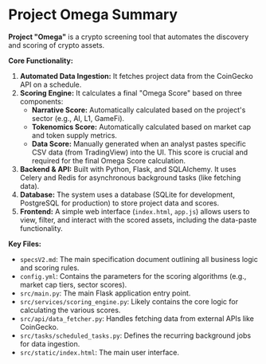 # Project Omega Summary

**Project "Omega"** is a crypto screening tool that automates the discovery and scoring of crypto assets.

**Core Functionality:**
1.  **Automated Data Ingestion:** It fetches project data from the CoinGecko API on a schedule.
2.  **Scoring Engine:** It calculates a final "Omega Score" based on three components:
    *   **Narrative Score:** Automatically calculated based on the project's sector (e.g., AI, L1, GameFi).
    *   **Tokenomics Score:** Automatically calculated based on market cap and token supply metrics.
    *   **Data Score:** Manually generated when an analyst pastes specific CSV data (from TradingView) into the UI. This score is crucial and required for the final Omega Score calculation.
3.  **Backend & API:** Built with Python, Flask, and SQLAlchemy. It uses Celery and Redis for asynchronous background tasks (like fetching data).
4.  **Database:** The system uses a database (SQLite for development, PostgreSQL for production) to store project data and scores.
5.  **Frontend:** A simple web interface (`index.html`, `app.js`) allows users to view, filter, and interact with the scored assets, including the data-paste functionality.

**Key Files:**
*   `specsV2.md`: The main specification document outlining all business logic and scoring rules.
*   `config.yml`: Contains the parameters for the scoring algorithms (e.g., market cap tiers, sector scores).
*   `src/main.py`: The main Flask application entry point.
*   `src/services/scoring_engine.py`: Likely contains the core logic for calculating the various scores.
*   `src/api/data_fetcher.py`: Handles fetching data from external APIs like CoinGecko.
*   `src/tasks/scheduled_tasks.py`: Defines the recurring background jobs for data ingestion.
*   `src/static/index.html`: The main user interface.
